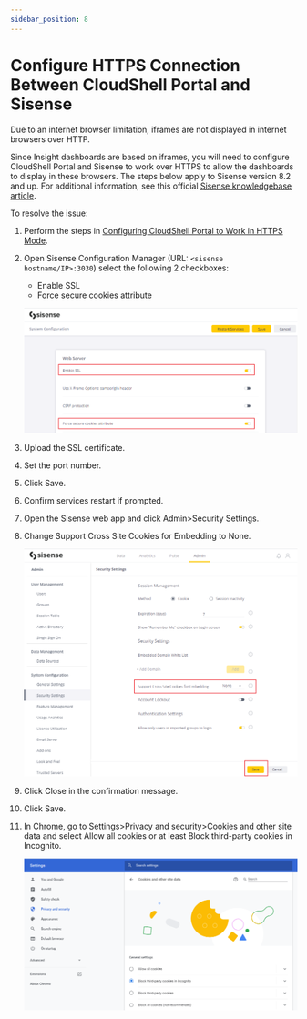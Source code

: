 ```yaml
---
sidebar_position: 8
---
```


# Configure HTTPS Connection Between CloudShell Portal and Sisense

Due to an internet browser limitation, iframes are not displayed in internet browsers over HTTP.

Since Insight dashboards are based on iframes, you will need to configure CloudShell Portal and Sisense to work over HTTPS to allow the dashboards to display in these browsers. The steps below apply to Sisense version 8.2 and up. For additional information, see this official [Sisense knowledgebase article](https://support.sisense.com/kb/en/article/breaking-changes-with-google-chrome-80-samesitenone-secure-cookie-settings-updated-march-12-2020).

To resolve the issue:

1. Perform the steps in [Configuring CloudShell Portal to Work in HTTPS Mode](../../../cloudshell-suite/secure-communication/config-secured-portal.md).
2. Open Sisense Configuration Manager (URL: `<sisense hostname/IP>:3030`) select the following 2 checkboxes:
    
    - Enable SSL
    - Force secure cookies attribute
    
    ![](/Images/BI/SisenseSSL.png)
    
3. Upload the SSL certificate.
4. Set the port number.
5. Click Save.
6. Confirm services restart if prompted.
    
7. Open the Sisense web app and click Admin>Security Settings.
8. Change Support Cross Site Cookies for Embedding to None.
    
    ![](/Images/BI/CrossSiteCookiesForEmbedding.png)
    
9. Click Close in the confirmation message.
10. Click Save.
11. In Chrome, go to Settings>Privacy and security>Cookies and other site data and select Allow all cookies or at least Block third-party cookies in Incognito.
    
    ![](/Images/BI/ChromeSettings.png)